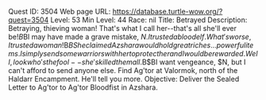 Quest ID: 3504
Web page URL: https://database.turtle-wow.org/?quest=3504
Level: 53
Min Level: 44
Race: nil
Title: Betrayed
Description: Betraying, thieving woman! That's what I call her--that's all she'll ever be!$B$BI may have made a grave mistake, $N. I trusted a blood elf. What's worse, I trusted a woman!$B$BShe claimed Azshara would hold great riches... powerful items. I simply send some warriors with her to protect her and I would be rewarded. Well, look who's the fool--she's killed them all.$B$BI want vengeance, $N, but I can't afford to send anyone else. Find Ag'tor at Valormok, north of the Haldarr Encampment. He'll tell you more.
Objective: Deliver the Sealed Letter to Ag'tor to Ag'tor Bloodfist in Azshara.
